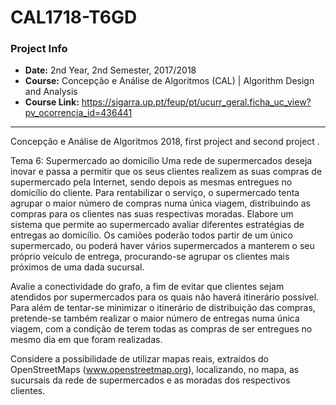﻿# CAL1718-T6GD

### Project Info
* **Date:** 2nd Year, 2nd Semester, 2017/2018
* **Course:** Concepção e Análise de Algoritmos (CAL) | Algorithm Design and Analysis
* **Course Link:** https://sigarra.up.pt/feup/pt/ucurr_geral.ficha_uc_view?pv_ocorrencia_id=436441

-----------

Concepção e Análise de Algoritmos 2018, first project and second project .

Tema 6: Supermercado ao domicílio
Uma rede de supermercados deseja inovar e passa a permitir que os seus clientes realizem as suas compras de supermercado pela Internet, sendo depois as mesmas entregues no domicílio do cliente. Para rentabilizar o serviço, o supermercado tenta agrupar o maior número de compras numa única viagem, distribuindo as compras para os clientes nas suas respectivas moradas. 
Elabore um sistema que permite ao supermercado avaliar diferentes estratégias de entregas ao domicílio. Os camiões poderão todos partir de um único supermercado, ou poderá haver vários supermercados a manterem o seu próprio veículo de entrega, procurando-se agrupar os clientes mais próximos de uma dada sucursal. 

Avalie a conectividade do grafo, a fim de evitar que clientes sejam atendidos por supermercados para os quais não haverá itinerário possível. Para além de tentar-se minimizar o itinerário de distribuição das compras, pretende-se também realizar o maior número de entregas numa única viagem, com a condição de terem todas as compras de ser entregues no mesmo dia em que foram realizadas.

Considere a possibilidade de utilizar mapas reais, extraídos do OpenStreetMaps (www.openstreetmap.org), localizando, no mapa, as sucursais da rede de supermercados e as moradas dos respectivos clientes.

